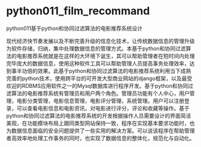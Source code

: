 # python011_film_recommand
python011基于python和协同过滤算法的电影推荐系统设计

  现代经济快节奏发展以及不断完善升级的信息化技术，让传统数据信息的管理升级为软件存储，归纳，集中处理数据信息的管理方式。本基于python和协同过滤算法的电影推荐系统就是在这样的大环境下诞生，其可以帮助管理者在短时间内处理完毕庞大的数据信息，使用这种软件工具可以帮助管理人员提高事务处理效率，达到事半功倍的效果。此基于python和协同过滤算法的电影推荐系统利用当下成熟完善的python技术，使用跨平台的可开发大型商业网站的django框架，以及最受欢迎的RDBMS应用软件之一的Mysql数据库进行程序开发。基于python和协同过滤算法的电影推荐系统有管理员和用户两个角色。管理员功能有个人中心，用户管理，电影分类管理，电影信息管理，电影评分管理，系统管理。用户可以注册登录，可以查看电影信息和电影资讯，对电影进行评分，评论和收藏等操作。基于python和协同过滤算法的电影推荐系统的开发根据操作人员需要设计的界面简洁美观，在功能模块布局上跟同类型网站保持一致，程序在实现基本要求功能时，也为数据信息面临的安全问题提供了一些实用的解决方案。可以说该程序在帮助管理者高效率地处理工作事务的同时，也实现了数据信息的整体化，规范化与自动化。
